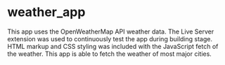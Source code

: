 # weather_app

This app uses the OpenWeatherMap API weather data. The Live Server extension was used to continuously test the app during building stage.
HTML markup and CSS styling was included with the JavaScript fetch of the weather. This app is able to fetch the weather of most major cities.
